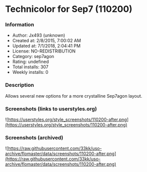 # Technicolor for Sep7 (110200)

### Information
- Author: Jx493 (unknown)
- Created at: 2/8/2015, 7:00:02 AM
- Updated at: 7/1/2018, 2:04:41 PM
- License: NO-REDISTRIBUTION
- Category: sep7agon
- Rating: undefined
- Total installs: 307
- Weekly installs: 0


### Description
Allows several new options for a more crystalline Sep7agon layout.


### Screenshots (links to userstyles.org)
![https://userstyles.org/style_screenshots/110200-after.png](https://userstyles.org/style_screenshots/110200-after.png)


### Screenshots (archived)
![https://raw.githubusercontent.com/33kk/uso-archive/flomaster/data/screenshots/110200-after.png](https://raw.githubusercontent.com/33kk/uso-archive/flomaster/data/screenshots/110200-after.png)
